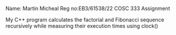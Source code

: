 Name: Martin Micheal
Reg no:EB3/61538/22
COSC 333 Assignment


My C++ program calculates the factorial and Fibonacci sequence recursively while measuring their execution times using clock()
